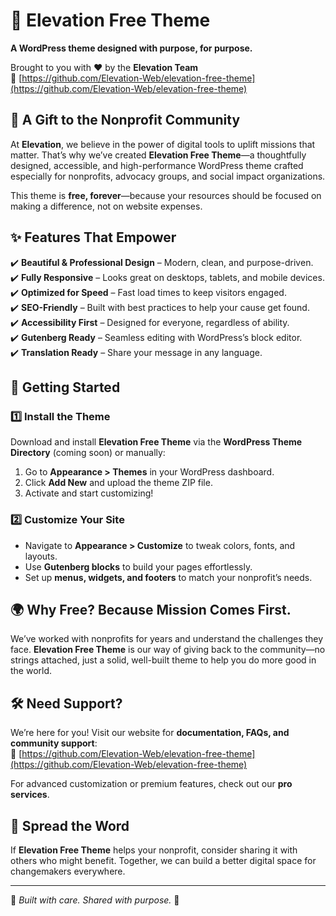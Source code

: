 # 🌱 Elevation Free Theme

**A WordPress theme designed with purpose, for purpose.**

Brought to you with ❤️ by the **Elevation Team**  
🔗 [https://github.com/Elevation-Web/elevation-free-theme](https://github.com/Elevation-Web/elevation-free-theme)

## 🎁 A Gift to the Nonprofit Community

At **Elevation**, we believe in the power of digital tools to uplift missions that matter. That’s why we’ve created **Elevation Free Theme**—a thoughtfully designed, accessible, and high-performance WordPress theme crafted especially for nonprofits, advocacy groups, and social impact organizations.

This theme is **free, forever**—because your resources should be focused on making a difference, not on website expenses.

## ✨ Features That Empower

✔️ **Beautiful & Professional Design** – Modern, clean, and purpose-driven.  
✔️ **Fully Responsive** – Looks great on desktops, tablets, and mobile devices.  
✔️ **Optimized for Speed** – Fast load times to keep visitors engaged.  
✔️ **SEO-Friendly** – Built with best practices to help your cause get found.  
✔️ **Accessibility First** – Designed for everyone, regardless of ability.  
✔️ **Gutenberg Ready** – Seamless editing with WordPress’s block editor.  
✔️ **Translation Ready** – Share your message in any language.

## 🚀 Getting Started

### 1️⃣ Install the Theme

Download and install **Elevation Free Theme** via the **WordPress Theme Directory** (coming soon) or manually:

1. Go to **Appearance > Themes** in your WordPress dashboard.
2. Click **Add New** and upload the theme ZIP file.
3. Activate and start customizing!

### 2️⃣ Customize Your Site

- Navigate to **Appearance > Customize** to tweak colors, fonts, and layouts.
- Use **Gutenberg blocks** to build your pages effortlessly.
- Set up **menus, widgets, and footers** to match your nonprofit’s needs.

## 🌍 Why Free? Because Mission Comes First.

We’ve worked with nonprofits for years and understand the challenges they face. **Elevation Free Theme** is our way of giving back to the community—no strings attached, just a solid, well-built theme to help you do more good in the world.

## 🛠️ Need Support?

We’re here for you! Visit our website for **documentation, FAQs, and community support**:  
🔗 [https://github.com/Elevation-Web/elevation-free-theme](https://github.com/Elevation-Web/elevation-free-theme)

For advanced customization or premium features, check out our **pro services**.

## 💙 Spread the Word

If **Elevation Free Theme** helps your nonprofit, consider sharing it with others who might benefit. Together, we can build a better digital space for changemakers everywhere.

---

🌟 _Built with care. Shared with purpose._ 🌟
